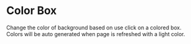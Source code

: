 # Color Box

Change the color of background based on use click on a colored box.
Colors will be auto generated when page is refreshed with a light color.
